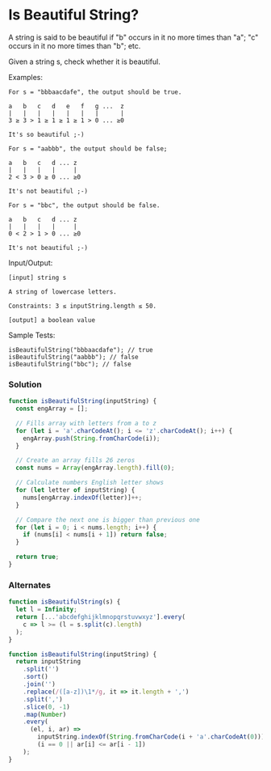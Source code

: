 # Is Beautiful String?

A string is said to be beautiful if "b" occurs in it no more times than "a"; "c" occurs in it no more times than "b"; etc.

Given a string s, check whether it is beautiful.

Examples:

```
For s = "bbbaacdafe", the output should be true.

a   b   c   d   e   f   g ...  z
|   |   |   |   |   |   |      |
3 ≥ 3 > 1 ≥ 1 ≥ 1 ≥ 1 > 0 ... ≥0

It's so beautiful ;-)
```

```
For s = "aabbb", the output should be false;

a   b   c   d ... z
|   |   |   |     |
2 < 3 > 0 ≥ 0 ... ≥0

It's not beautiful ;-)
```

```
For s = "bbc", the output should be false.

a   b   c   d ... z
|   |   |   |     |
0 < 2 > 1 > 0 ... ≥0

It's not beautiful ;-)
```

Input/Output:

    [input] string s

    A string of lowercase letters.

    Constraints: 3 ≤ inputString.length ≤ 50.

    [output] a boolean value

Sample Tests:

    isBeautifulString("bbbaacdafe"); // true
    isBeautifulString("aabbb"); // false
    isBeautifulString("bbc"); // false

### Solution

```js
function isBeautifulString(inputString) {
  const engArray = [];

  // Fills array with letters from a to z
  for (let i = 'a'.charCodeAt(); i <= 'z'.charCodeAt(); i++) {
    engArray.push(String.fromCharCode(i));
  }

  // Create an array fills 26 zeros
  const nums = Array(engArray.length).fill(0);

  // Calculate numbers English letter shows
  for (let letter of inputString) {
    nums[engArray.indexOf(letter)]++;
  }

  // Compare the next one is bigger than previous one
  for (let i = 0; i < nums.length; i++) {
    if (nums[i] < nums[i + 1]) return false;
  }

  return true;
}
```

### Alternates

```js
function isBeautifulString(s) {
  let l = Infinity;
  return [...'abcdefghijklmnopqrstuvwxyz'].every(
    c => l >= (l = s.split(c).length)
  );
}
```

```js
function isBeautifulString(inputString) {
  return inputString
    .split('')
    .sort()
    .join('')
    .replace(/([a-z])\1*/g, it => it.length + ',')
    .split(',')
    .slice(0, -1)
    .map(Number)
    .every(
      (el, i, ar) =>
        inputString.indexOf(String.fromCharCode(i + 'a'.charCodeAt(0))) >= 0 &&
        (i == 0 || ar[i] <= ar[i - 1])
    );
}
```
